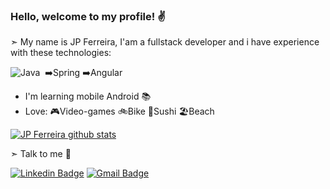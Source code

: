 ### Hello, welcome to my profile! ✌️

➣ My name is JP Ferreira, I'am a fullstack developer and i have experience with these technologies:

 ![Java](https://img.shields.io/badge/-Java-369?style=flat&logoColor=fff&logo=java)&nbsp;
 ➡️Spring
 ➡️Angular

- I'm learning mobile Android 📚
- Love:
 🎮Video-games
 🚲Bike
 🍣Sushi
 🏖️Beach

[![JP Ferreira github stats](https://github-readme-stats.vercel.app/api?username=jpferreiradev)](https://github.com/jpferreiradev/github-readme-stats)

➣ Talk to me 🔗

[![Linkedin Badge](https://img.shields.io/badge/-LinkedIn-blue?style=flat-square&logo=Linkedin&logoColor=white&link=https://www.linkedin.com/in/jo%C3%A3o-paulo-ferreira-33943a43//)](https://www.linkedin.com/in/jo%C3%A3o-paulo-ferreira-33943a43//)
[![Gmail Badge](https://img.shields.io/badge/-jpferreira.dev@gmail.com-red?style=flat-square&logo=Gmail&logoColor=white&link=mailto:jpferreira.dev@gmail.com)](mailto:jpferreira.dev@gmail.com)

